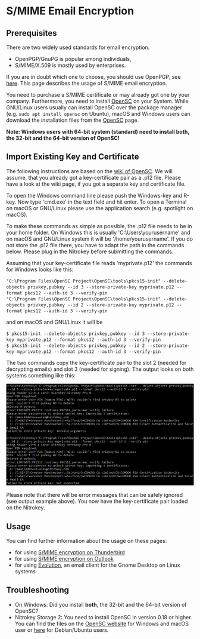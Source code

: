 # S/MIME Email Encryption

## Prerequisites

There are two widely used standards for email encryption.

- OpenPGP/GnuPG is popular among individuals,
- S/MIME/X.509 is mostly used by enterprises.

If you are in doubt which one to choose, you should use OpenPGP, see [here](https://docs.nitrokey.com/pro/openpgp-email-encryption.html). This page describes the usage of S/MIME email encryption.

You need to purchase a S/MIME certificate or may already got one by your company. Furthermore, you need to install [OpenSC](https://github.com/OpenSC/OpenSC/wiki) on your System. While GNU/Linux users usually can install OpenSC over the package manager (e.g. `sudo apt install opensc` on Ubuntu), macOS and Windows users can download the installation files from the [OpenSC](https://github.com/OpenSC/OpenSC/wiki) page.

**Note: Windows users with 64-bit system (standard) need to install both, the 32-bit and the 64-bit version of OpenSC!**

## Import Existing Key and Certificate

The following instructions are based on the [wiki of OpenSC](https://github.com/OpenSC/OpenSC/wiki/OpenPGP-card). We will assume, that you already got a key-certificate pair as a .p12  file. Please have a look at the wiki page, if you got a separate key and certificate file.

To open the Windows command line please push the Windows-key and  R-key. Now type 'cmd.exe' in the text field and hit enter. To open a  Terminal on macOS or GNU/Linux please use the application search (e.g.  spotlight on macOS).

To make these commands as simple as possible, the .p12 file needs to  be in your home folder. On Windows this is usually  'C:\Users\yourusername' and on macOS and GNU/Linux system it will be  '/home/yourusername'. If you do not store the .p12 file there, you have  to adapt the path in the commands below. Please plug in the Nitrokey  before submitting the commands.

Assuming that your key-certificate file reads 'myprivate.p12' the commands for Windows looks like this:

```
"C:\Program Files\OpenSC Project\OpenSC\tools\pkcs15-init" --delete-objects privkey,pubkey --id 3 --store-private-key myprivate.p12 --format pkcs12 --auth-id 3 --verify-pin
"C:\Program Files\OpenSC Project\OpenSC\tools\pkcs15-init" --delete-objects privkey,pubkey --id 2 --store-private-key myprivate.p12 --format pkcs12 --auth-id 3 --verify-pin
```

and on macOS and GNU/Linux it will be

```
$ pkcs15-init --delete-objects privkey,pubkey --id 3 --store-private-key myprivate.p12 --format pkcs12 --auth-id 3 --verify-pin
$ pkcs15-init --delete-objects privkey,pubkey --id 2 --store-private-key myprivate.p12 --format pkcs12 --auth-id 3 --verify-pin
```

The two commands copy the key-certificate pair to the slot 2 (needed  for decrypting emails) and slot 3 (needed for signing). The output looks on both systems something like this:

![img1](./images/smime-email-encryption/1.png)

Please note that there will be error messages that can be safely ignored (see output example above).
 You now have the key-certificate pair loaded on the Nitrokey.

## Usage

You can find further information about the usage on these pages:

- for using [S/MIME encryption on Thunderbird](https://docs.nitrokey.com/pro/smime-email-encryption-with-thunderbird.html)
- for using [S/MIME encryption on Outlook](https://docs.nitrokey.com/pro/smime-email-encryption-with-outlook.html)
- for using [Evolution](https://help.gnome.org/users/evolution/stable/mail-encryption.html.en), an email client for the Gnome Desktop on Linux systems

## Troubleshooting

- On Windows: Did you install **both**, the 32-bit and the 64-bit version of OpenSC?
- Nitrokey Storage 2: You need to install OpenSC in version 0.18 or higher. You can find the files on the [OpenSC website](https://github.com/OpenSC/OpenSC/releases) for Windows and macOS user or [here](https://github.com/Nitrokey/opensc-build) for Debian/Ubuntu users.